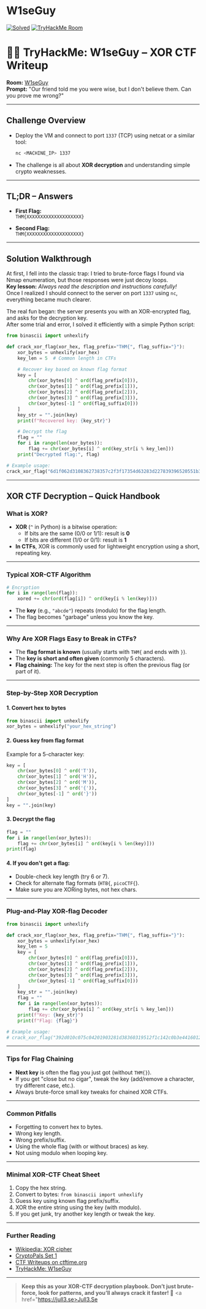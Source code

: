 # W1seGuy
[![Solved](https://img.shields.io/badge/Solved%20By-Jull3Hax0r-blue?style=flat-square&logo=gnu-bash)](https://tryhackme.com/p/Jull3)
[![TryHackMe Room](https://img.shields.io/badge/TryHackMe-Chill%20Hack-success?style=flat-square&logo=tryhackme)](https://tryhackme.com/room/w1seguy)

# 🧙‍♂️ TryHackMe: W1seGuy – XOR CTF Writeup

**Room:** [W1seGuy](https://tryhackme.com/room/w1seguy)  
**Prompt:** "Our friend told me you were wise, but I don't believe them. Can you prove me wrong?"  

---

## Challenge Overview

- Deploy the VM and connect to port `1337` (TCP) using netcat or a similar tool:
  ```bash
  nc <MACHINE_IP> 1337
  ```
- The challenge is all about **XOR decryption** and understanding simple crypto weaknesses.

---

## TL;DR – Answers

- **First Flag:**  
  `THM{XXXXXXXXXXXXXXXXXXXX}`

- **Second Flag:**  
  `THM{XXXXXXXXXXXXXXXXXXXX}`

---

## Solution Walkthrough

At first, I fell into the classic trap: I tried to brute-force flags I found via Nmap enumeration, but those responses were just decoy loops.  
**Key lesson:** *Always read the description and instructions carefully!*  
Once I realized I should connect to the server on port `1337` using `nc`, everything became much clearer.

The real fun began: the server presents you with an XOR-encrypted flag, and asks for the decryption key.  
After some trial and error, I solved it efficiently with a simple Python script:

```python
from binascii import unhexlify

def crack_xor_flag(xor_hex, flag_prefix="THM{", flag_suffix="}"):
    xor_bytes = unhexlify(xor_hex)
    key_len = 5  # Common length in CTFs

    # Recover key based on known flag format
    key = [
        chr(xor_bytes[0] ^ ord(flag_prefix[0])),
        chr(xor_bytes[1] ^ ord(flag_prefix[1])),
        chr(xor_bytes[2] ^ ord(flag_prefix[2])),
        chr(xor_bytes[3] ^ ord(flag_prefix[3])),
        chr(xor_bytes[-1] ^ ord(flag_suffix[0]))
    ]
    key_str = "".join(key)
    print(f"Recovered key: {key_str}")

    # Decrypt the flag
    flag = ""
    for i in range(len(xor_bytes)):
        flag += chr(xor_bytes[i] ^ ord(key_str[i % key_len]))
    print("Decrypted flag:", flag)

# Example usage:
crack_xor_flag("6d1f062d3108362738357c2f3f17354d63283d227839396520551b323e144b233266344b2f04243c")
```

---

## XOR CTF Decryption – Quick Handbook

### What is XOR?

- **XOR** (`^` in Python) is a bitwise operation:
  - If bits are the same (0/0 or 1/1): result is **0**
  - If bits are different (1/0 or 0/1): result is **1**
- **In CTFs**, XOR is commonly used for lightweight encryption using a short, repeating key.

---

### Typical XOR-CTF Algorithm

```python
# Encryption
for i in range(len(flag)):
    xored += chr(ord(flag[i]) ^ ord(key[i % len(key)]))
```
- The **key** (e.g., `"abcde"`) repeats (modulo) for the flag length.
- The flag becomes "garbage" unless you know the key.

---

### Why Are XOR Flags Easy to Break in CTFs?

- The **flag format is known** (usually starts with `THM{` and ends with `}`).
- The **key is short and often given** (commonly 5 characters).
- **Flag chaining:** The key for the next step is often the previous flag (or part of it).

---

### Step-by-Step XOR Decryption

#### 1. Convert hex to bytes

```python
from binascii import unhexlify
xor_bytes = unhexlify("your_hex_string")
```

#### 2. Guess key from flag format

Example for a 5-character key:
```python
key = [
    chr(xor_bytes[0] ^ ord('T')),
    chr(xor_bytes[1] ^ ord('H')),
    chr(xor_bytes[2] ^ ord('M')),
    chr(xor_bytes[3] ^ ord('{')),
    chr(xor_bytes[-1] ^ ord('}'))
]
key = "".join(key)
```

#### 3. Decrypt the flag

```python
flag = ""
for i in range(len(xor_bytes)):
    flag += chr(xor_bytes[i] ^ ord(key[i % len(key)]))
print(flag)
```

#### 4. If you don't get a flag:

- Double-check key length (try 6 or 7).
- Check for alternate flag formats (`HTB{`, `picoCTF{`).
- Make sure you are XORing bytes, not hex chars.

---

### Plug-and-Play XOR-flag Decoder

```python
from binascii import unhexlify

def crack_xor_flag(xor_hex, flag_prefix="THM{", flag_suffix="}"):
    xor_bytes = unhexlify(xor_hex)
    key_len = 5
    key = [
        chr(xor_bytes[0] ^ ord(flag_prefix[0])),
        chr(xor_bytes[1] ^ ord(flag_prefix[1])),
        chr(xor_bytes[2] ^ ord(flag_prefix[2])),
        chr(xor_bytes[3] ^ ord(flag_prefix[3])),
        chr(xor_bytes[-1] ^ ord(flag_suffix[0]))
    ]
    key_str = "".join(key)
    flag = ""
    for i in range(len(xor_bytes)):
        flag += chr(xor_bytes[i] ^ ord(key_str[i % key_len]))
    print(f"Key: {key_str}")
    print(f"Flag: {flag}")

# Example usage:
# crack_xor_flag("392d010c075c04201903281d38360319512f1c142c0b3e44160129351f221f113547021f1d03050a")
```

---

### Tips for Flag Chaining

- **Next key** is often the flag you just got (without `THM{}`).
- If you get "close but no cigar", tweak the key (add/remove a character, try different case, etc.).
- Always brute-force small key tweaks for chained XOR CTFs.

---

### Common Pitfalls

- Forgetting to convert hex to bytes.
- Wrong key length.
- Wrong prefix/suffix.
- Using the whole flag (with or without braces) as key.
- Not using modulo when looping key.

---

### Minimal XOR-CTF Cheat Sheet

1. Copy the hex string.
2. Convert to bytes: `from binascii import unhexlify`
3. Guess key using known flag prefix/suffix.
4. XOR the entire string using the key (with modulo).
5. If you get junk, try another key length or tweak the key.

---

### Further Reading

- [Wikipedia: XOR cipher](https://en.wikipedia.org/wiki/XOR_cipher)
- [CryptoPals Set 1](https://cryptopals.com/sets/1)
- [CTF Writeups on ctftime.org](https://ctftime.org/writeups)
- [TryHackMe: W1seGuy](https://tryhackme.com/room/w1seguy)

---

> **Keep this as your XOR-CTF decryption playbook. Don’t just brute-force, look for patterns, and you’ll always crack it faster! 🚩**
<a href="https://jull3.se>Jull3.Se</a>
